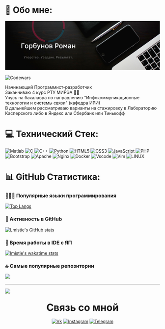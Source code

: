 # 💫 Обо мне:

[![Header](https://github.com/lmistie/lmistie/blob/master/img/header.png)](https://www.canva.com/design/DAEqeZfAzNc/-UYjaGaKHueaHdypzOIU_w/view?website#2:1)

![Codewars](https://www.codewars.com/users/lmistie/badges/large)

<p font font-size=30px>Начинающий Программист-разработчик<br> Заканчиваю 4 курс РТУ МИРЭА 👨‍🎓<br> Учусь на бакалавра по направлению "Инфокоммуникационные технологии и системы связи" (кафедра ИРИ)<br>В дальнейшем рассматриваю варианты на стажировку в Лабораторию Касперского либо в Яндекс или Сбербанк или Тинькофф</p>

<h3 align="center"><font size="10px">

</font></h3>

# 💻 Технический Стек:

![Matlab](https://img.shields.io/badge/-matlab-000000?style=for-the-badge&logo=Matlab)
![C](https://img.shields.io/badge/-C-000000?style=for-the-badge&logo=C&logoColor=1144AA)
![C++](https://img.shields.io/badge/-C++-000000?style=for-the-badge&logo=C%2b%2b&logoColor=1144AA)
![Python](https://img.shields.io/badge/python-000000?style=for-the-badge&logo=python&logoColor=ffdd54)
![HTML5](https://img.shields.io/badge/html5-000000?style=for-the-badge&logo=html5&logoColor=F38020)
![CSS3](https://img.shields.io/badge/css3-000000?style=for-the-badge&logo=css3&logoColor=4D54D8)
![JavaScript](https://img.shields.io/badge/javascript-000000?style=for-the-badge&logo=javascript&logoColor=%23F7DF1E)
![PHP](https://img.shields.io/badge/php-000?style=for-the-badge&logo=php&logoColor=23777BB4)
![Bootstrap](https://img.shields.io/badge/bootstrap-000?style=for-the-badge&logo=bootstrap&logoColor=23563D7C)
![Apache](https://img.shields.io/badge/apache-000?style=for-the-badge&logo=apache&logoColor=23D42029)
![Nginx](https://img.shields.io/badge/nginx-000?style=for-the-badge&logo=nginx&logoColor=23009639)
![Docker](https://img.shields.io/badge/docker-000?style=for-the-badge&logo=docker&logoColor=230db7ed)
![Vscode](https://img.shields.io/badge/-vscode-000000?style=for-the-badge&logo=VisualStudioCode)
![Vim](https://img.shields.io/badge/-vim-000000?style=for-the-badge&logo=Vim)
![LINUX](https://img.shields.io/badge/Linux-000?style=for-the-badge&logo=linux&logoColor=white)

</div>

# 📊 GitHub Статистика:
### 🧑🏻‍💻 Популярные языки программирования
<div class="languages">

[![Top Langs](https://github-readme-stats.vercel.app/api/top-langs/?username=lmistie&langs_count=8&theme=merko)](https://github.com/lmistie/)

</div>

### 🧠  Активность в GitHub
<div>

![Lmistie's GitHub stats](https://github-readme-stats.vercel.app/api?username=lmistie&show_icons=true&theme=merko)

</div>

### 🤯 Время работы в IDE c ЯП
<div >

[![lmistie's wakatime stats](https://github-readme-stats.vercel.app/api/wakatime?username=lmistie&theme=merko)](https://github.com/anuraghazra/github-readme-stats)

</div>

### 🔝 Самые популярные репозитории
![](https://github-contributor-stats.vercel.app/api?username=lmistie&limit=5&theme=merko&combine_all_yearly_contributions=true)

---
[![](https://visitcount.itsvg.in/api?id=lmistie&icon=5&color=0)](https://visitcount.itsvg.in)

<h3 align="center"><font size="6px"> Связь со мной </font></h3>

<div align="center">

[![Vk](https://img.shields.io/badge/-Vkontakte-000000?style=for-the-badge&logo=vk)](https://vk.com/lmistie)
[![Instagram](https://img.shields.io/badge/-Instagram-000000?style=for-the-badge&logo=Instagram)](https://www.instagram.com/__singuratic/)
[![Telegram](https://img.shields.io/badge/-Telegram-000000?style=for-the-badge&logo=Telegram)](https://t.me/lmistie)

</div>